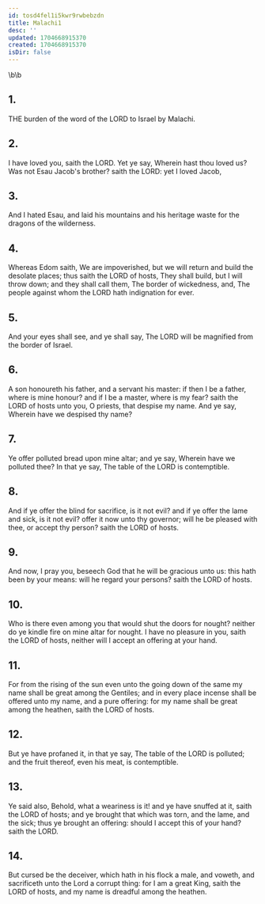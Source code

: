 ```yaml
---
id: tosd4fel1i5kwr9rwbebzdn
title: Malachi1
desc: ''
updated: 1704668915370
created: 1704668915370
isDir: false
---
```

\b\b
## 1.
THE burden of the word of the LORD to Israel by Malachi.
## 2.
I have loved you, saith the LORD.  Yet ye say, Wherein hast thou loved us?  Was not Esau Jacob's brother?  saith the LORD: yet I loved Jacob,
## 3.
And I hated Esau, and laid his mountains and his heritage waste for the dragons of the wilderness.
## 4.
Whereas Edom saith, We are impoverished, but we will return and build the desolate places; thus saith the LORD of hosts, They shall build, but I will throw down; and they shall call them, The border of wickedness, and, The people against whom the LORD hath indignation for ever.
## 5.
And your eyes shall see, and ye shall say, The LORD will be magnified from the border of Israel.
## 6.
A son honoureth his father, and a servant his master: if then I be a father, where is mine honour?  and if I be a master, where is my fear?  saith the LORD of hosts unto you, O priests, that despise my name.  And ye say, Wherein have we despised thy name?
## 7.
Ye offer polluted bread upon mine altar; and ye say, Wherein have we polluted thee?  In that ye say, The table of the LORD is contemptible.
## 8.
And if ye offer the blind for sacrifice, is it not evil?  and if ye offer the lame and sick, is it not evil?  offer it now unto thy governor; will he be pleased with thee, or accept thy person?  saith the LORD of hosts.
## 9.
And now, I pray you, beseech God that he will be gracious unto us: this hath been by your means: will he regard your persons?  saith the LORD of hosts.
## 10.
Who is there even among you that would shut the doors for nought?  neither do ye kindle fire on mine altar for nought.  I have no pleasure in you, saith the LORD of hosts, neither will I accept an offering at your hand.
## 11.
For from the rising of the sun even unto the going down of the same my name shall be great among the Gentiles; and in every place incense shall be offered unto my name, and a pure offering: for my name shall be great among the heathen, saith the LORD of hosts.
## 12.
But ye have profaned it, in that ye say, The table of the LORD is polluted; and the fruit thereof, even his meat, is contemptible.
## 13.
Ye said also, Behold, what a weariness is it!  and ye have snuffed at it, saith the LORD of hosts; and ye brought that which was torn, and the lame, and the sick; thus ye brought an offering: should I accept this of your hand?  saith the LORD.
## 14.
But cursed be the deceiver, which hath in his flock a male, and voweth, and sacrificeth unto the Lord a corrupt thing: for I am a great King, saith the LORD of hosts, and my name is dreadful among the heathen.

